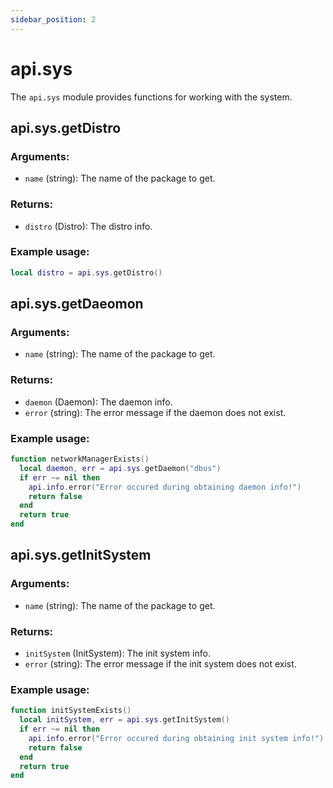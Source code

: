 ```yaml
---
sidebar_position: 2
---
```


# api.sys

The `api.sys` module provides functions for working with the system.

## api.sys.getDistro

### Arguments:
- `name` (string): The name of the package to get.

### Returns:
- `distro` (Distro): The distro info.

### Example usage:

```lua
local distro = api.sys.getDistro()
```

## api.sys.getDaeomon

### Arguments:
- `name` (string): The name of the package to get.

### Returns:
- `daemon` (Daemon): The daemon info.
- `error` (string): The error message if the daemon does not exist.

### Example usage:

```lua
function networkManagerExists()
  local daemon, err = api.sys.getDaemon("dbus")
  if err ~= nil then
    api.info.error("Error occured during obtaining daemon info!")
    return false
  end
  return true
end
```

## api.sys.getInitSystem

### Arguments:
- `name` (string): The name of the package to get.

### Returns:
- `initSystem` (InitSystem): The init system info.
- `error` (string): The error message if the init system does not exist.

### Example usage:

```lua
function initSystemExists()
  local initSystem, err = api.sys.getInitSystem()
  if err ~= nil then
    api.info.error("Error occured during obtaining init system info!")
    return false
  end
  return true
end
```
